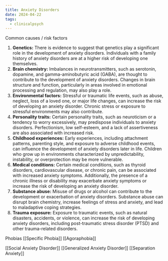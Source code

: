```yaml
---
title: Anxiety Disorders
date: 2024-04-22
tags:
  - clinicalpsych
---
```

Common causes / risk factors
1. **Genetics:** There is evidence to suggest that genetics play a significant role in the development of anxiety disorders. Individuals with a family history of anxiety disorders are at a higher risk of developing one themselves. 
2. **Brain chemistry:** Imbalances in neurotransmitters, such as serotonin, dopamine, and gamma-aminobutyric acid (GABA), are thought to contribute to the development of anxiety disorders. Changes in brain structure and function, particularly in areas involved in emotional processing and regulation, may also play a role.
3. **Environmental factors:** Stressful or traumatic life events, such as abuse, neglect, loss of a loved one, or major life changes, can increase the risk of developing an anxiety disorder. Chronic stress or exposure to stressful environments may also contribute.
4. **Personality traits:** Certain personality traits, such as neuroticism or a tendency to worry excessively, may predispose individuals to anxiety disorders. Perfectionism, low self-esteem, and a lack of assertiveness are also associated with increased risk.    
5. **Childhood experiences:** Early experiences, including attachment patterns, parenting style, and exposure to adverse childhood events, can influence the development of anxiety disorders later in life. Children who grow up in environments characterized by unpredictability, instability, or overprotection may be more vulnerable.
6. **Medical conditions:** Certain medical conditions, such as thyroid disorders, cardiovascular disease, or chronic pain, can be associated with increased anxiety symptoms. Additionally, the presence of a chronic illness or disability may exacerbate anxiety symptoms or increase the risk of developing an anxiety disorder.
7. **Substance abuse:** Misuse of drugs or alcohol can contribute to the development or exacerbation of anxiety disorders. Substance abuse can disrupt brain chemistry, increase feelings of stress and anxiety, and lead to maladaptive coping strategies.
8. **Trauma exposure:** Exposure to traumatic events, such as natural disasters, accidents, or violence, can increase the risk of developing anxiety disorders, including post-traumatic stress disorder (PTSD) and other trauma-related disorders.


Phobias
[[Specific Phobia]]
[[Agoraphobia]]

[[Social Anxiety Disorder]]
[[Generalized Anxiety Disorder]]
[[Separation Anxiety]]

